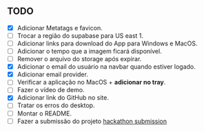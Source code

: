 ## TODO

- [x] Adicionar Metatags e favicon.
- [ ] Trocar a região do supabase para US east 1.
- [ ] Adicionar links para download do App para Windows e MacOS.
- [ ] Adicionar o tempo que a imagem ficará disponível.
- [ ] Remover o arquivo do storage após expirar.
- [x] Adicionar o email do usuário na navbar quando estiver logado.
- [x] Adicionar email provider.
- [ ] Verificar a aplicação no MacOS + **adicionar no tray**.
- [ ] Fazer o vídeo de demo.
- [x] Adicionar link do GitHub no site.
- [ ] Tratar os erros do desktop.
- [ ] Montar o README.
- [ ] Fazer a submissão do projeto [hackathon submission](https://www.madewithsupabase.com/hackathons/open-source-2024)
